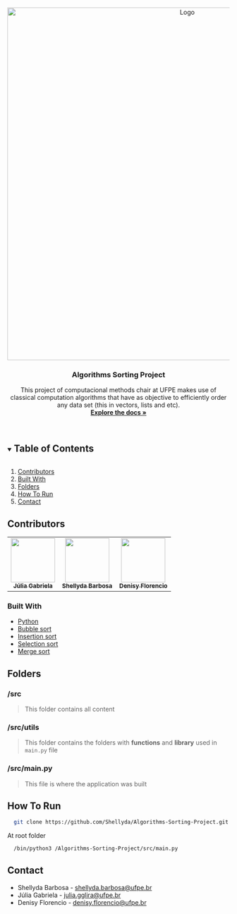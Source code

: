 <!-- PROJECT LOGO -->
<br />
<p align="center">
  <a href="https://github.com/citi-onboarding/TechCenter">
    <img src="https://growthhouse.com.br/wp-content/uploads/2020/11/algoritmo.png" alt="Logo" width="800" height="auto">
  </a>

  <h3 align="center">Algorithms Sorting Project</h3>

  <p align="center">
    This project of computacional methods chair at UFPE makes use of classical computation algorithms that have as objective to efficiently order any data set (this in vectors, lists and etc).
    <br />
    <a href="https://github.com/Shellyda/Algorithms-Sorting-Project"><strong>Explore the docs »</strong></a>
    <br />
    <br />
  </p>
</p>


<!-- TABLE OF CONTENTS -->
<details open="open">
  <summary><h2 style="display: inline-block">Table of Contents</h2></summary>
  <ol>
    <li><a href="#contributors">Contributors</a></li>
    <li><a href="#built-with">Built With</a></li>
        <li><a href="#folders">Folders</a></li>
        <li><a href="#how-to-run">How To Run</a></li>
    <li><a href="#contact">Contact</a></li>
  </ol>
</details>

## Contributors

<table>
  <tr>
<td align="center"><a href="https://github.com/Juliaggl20"><img src="https://avatars.githubusercontent.com/u/95757064?v=4" width="100px;" alt=""/><br /><sub><b>Júlia Gabriela</b></sub></a><br/></td>

<td align="center"><a href="https://github.com/Shellyda"><img src="https://avatars.githubusercontent.com/u/69990297?v=4" width="100px;" alt=""/><br /><sub><b>Shellyda Barbosa</b></sub></a><br/></td>


<td align="center"><a href="https://github.com/denisyf"><img src="https://avatars.githubusercontent.com/u/33918949?v=4" width="100px;" alt=""/><br /><sub><b>Denisy Florencio</b></sub></a><br/></td>
</tr>
 </table>

### Built With

* [ Python ](https://www.python.org/)
* [ Bubble sort ](https://pt.wikipedia.org/wiki/Bubble_sort)
* [ Insertion sort ](https://pt.wikipedia.org/wiki/Insertion_sort)
* [ Selection sort ](https://pt.wikipedia.org/wiki/Selection_sort)
* [ Merge sort ](https://en.wikipedia.org/wiki/Merge_sort)

## Folders

### /src
  > This folder contains all content
### /src/utils
  > This folder contains the folders with **functions** and **library** used in `main.py` file
### /src/main.py
  > This file is where the application was built  

## How To Run 

```sh
  git clone https://github.com/Shellyda/Algorithms-Sorting-Project.git
```

At root folder 
```sh
  /bin/python3 /Algorithms-Sorting-Project/src/main.py
```

## Contact
- Shellyda Barbosa - shellyda.barbosa@ufpe.br
- Júlia Gabriela - julia.gglira@ufpe.br
- Denisy Florencio - denisy.florencio@ufpe.br


<!-- MARKDOWN LINKS & IMAGES -->
<!-- https://www.markdownguide.org/basic-syntax/#reference-style-links -->
[contributors-shield]: https://img.shields.io/github/contributors/github_username/repo.svg?style=for-the-badge
[contributors-url]: https://github.com/github_username/repo/graphs/contributors
[forks-shield]: https://img.shields.io/github/forks/github_username/repo.svg?style=for-the-badge
[forks-url]: https://github.com/github_username/repo/network/members
[stars-shield]: https://img.shields.io/github/stars/github_username/repo.svg?style=for-the-badge
[stars-url]: https://github.com/github_username/repo/stargazers
[issues-shield]: https://img.shields.io/github/issues/github_username/repo.svg?style=for-the-badge
[issues-url]: https://github.com/github_username/repo/issues
[license-shield]: https://img.shields.io/github/license/github_username/repo.svg?style=for-the-badge
[license-url]: https://github.com/github_username/repo/blob/master/LICENSE.txt
[linkedin-shield]: https://img.shields.io/badge/-LinkedIn-black.svg?style=for-the-badge&logo=linkedin&colorB=555
[linkedin-url]: https://linkedin.com/in/github_username
